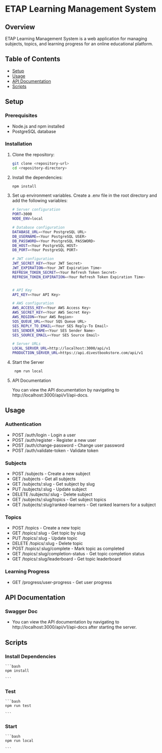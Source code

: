 # ETAP Learning Management System

## Overview

ETAP Learning Management System is a web application for managing subjects, topics, and learning progress for an online educational platform.

## Table of Contents

- [Setup](#setup)
- [Usage](#usage)
- [API Documentation](#api-documentation)
- [Scripts](#scripts)

## Setup

### Prerequisites

- Node.js and npm installed
- PostgreSQL database

### Installation

1. Clone the repository:

   ```bash
   git clone <repository-url>
   cd <repository-directory>

   ```

2. Install the dependencies:

   ```bash
   npm install


   ```

3. Set up environment variables. Create a .env file in the root directory and add the following variables:

   ```bash
   # Server configuration
   PORT=3000
   NODE_ENV=local

   # Database configuration
   DATABASE_URL=<Your PostgreSQL URL>
   DB_USERNAME=<Your PostgreSQL USER>
   DB_PASSWORD=<Your PostgreSQL PASSWORD>
   DB_HOST=<Your PostgreSQL HOST>
   DB_PORT=<Your PostgreSQL PORT>

   # JWT configuration
   JWT_SECRET_KEY=<Your JWT Secret>
   JWT_EXPIRATION=<Your JWT Expiration Time>
   REFRESH_TOKEN_SECRET=<Your Refresh Token Secret>
   REFRESH_TOKEN_EXPIRATION=<Your Refresh Token Expiration Time>


   # API Key
   API_KEY=<Your API Key>

   # AWS configuration
   AWS_ACCESS_KEY=<Your AWS Access Key>
   AWS_SECRET_KEY=<Your AWS Secret Key>
   AWS_REGION=<Your AWS Region>
   SQS_QUEUE_URL=<Your SQS Queue URL>
   SES_REPLY_TO_EMAIL=<Your SES Reply-To Email>
   SES_SENDER_NAME=<Your SES Sender Name>
   SES_SOURCE_EMAIL=<Your SES Source Email>

   # Server URLs
   LOCAL_SERVER_URL=http://localhost:3000/api/v1
   PRODUCTION_SERVER_URL=https://api.divestbookstore.com/api/v1


   ```

4. Start the Server

   ```bash
    npm run local

   ```

5. API Documentation

   You can view the API documentation by navigating to http://localhost:3000/api/v1/api-docs.

## Usage

### Authentication

- POST /auth/login - Login a user
- POST /auth/register - Register a new user
- POST /auth/change-password - Change user password
- POST /auth/validate-token - Validate token

### Subjects

- POST /subjects - Create a new subject
- GET /subjects - Get all subjects
- GET /subjects/:slug - Get subject by slug
- PUT /subjects/:slug - Update subject
- DELETE /subjects/:slug - Delete subject
- GET /subjects/:slug/topics - Get subject topics
- GET /subjects/:slug/ranked-learners - Get ranked learners for a subject

### Topics

- POST /topics - Create a new topic
- GET /topics/:slug - Get topic by slug
- PUT /topics/:slug - Update topic
- DELETE /topics/:slug - Delete topic
- POST /topics/:slug/complete - Mark topic as completed
- GET /topics/:slug/completion-status - Get topic completion status
- GET /topics/:slug/leaderboard - Get topic leaderboard

### Learning Progress

- GET /progress/user-progress - Get user progress

## API Documentation

### Swagger Doc

- You can view the API documentation by navigating to http://localhost:3000/api/v1/api-docs after starting the server.

## Scripts

### Install Dependencies

    ```bash
    npm install

    ```

### Test

    ```bash
    npm run test

    ```

### Start

    ```bash
    npm run local

    ```
